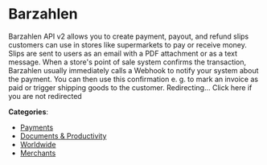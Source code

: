 # Barzahlen


Barzahlen API v2 allows you to create payment, payout, and refund slips customers can use in stores like supermarkets to pay or receive money.  Slips are sent to users as an email with a PDF attachment or as a text message. When a store's point of sale system confirms the transaction, Barzahlen usually immediately calls a Webhook to notify your system about the payment. You can then use this confirmation e. g. to mark an invoice as paid or trigger shipping goods to the customer.  Redirecting… Click here if you are not redirected



**Categories**:
- [Payments](https://github.com/apis-list/apis-list#payments)
- [Documents & Productivity](https://github.com/apis-list/apis-list#documents-and-productivity)
- [Worldwide](https://github.com/apis-list/apis-list#worldwide)
- [Merchants](https://github.com/apis-list/apis-list#merchants)



